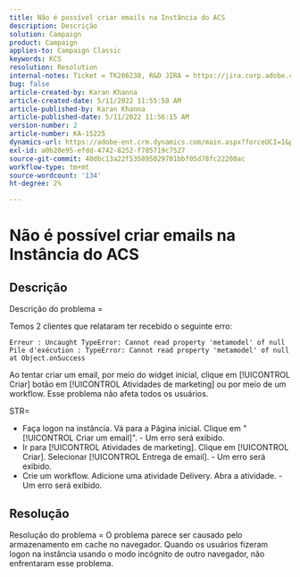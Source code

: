 ```yaml
---
title: Não é possível criar emails na Instância do ACS
description: Descrição
solution: Campaign
product: Campaign
applies-to: Campaign Classic
keywords: KCS
resolution: Resolution
internal-notes: Ticket = TK206238, R&D JIRA = https://jira.corp.adobe.com/browse/CAMP-39887
bug: false
article-created-by: Karan Khanna
article-created-date: 5/11/2022 11:55:58 AM
article-published-by: Karan Khanna
article-published-date: 5/11/2022 11:56:15 AM
version-number: 2
article-number: KA-15225
dynamics-url: https://adobe-ent.crm.dynamics.com/main.aspx?forceUCI=1&pagetype=entityrecord&etn=knowledgearticle&id=61b7974e-21d1-ec11-a7b5-00224809c556
exl-id: a0b20e95-efdd-4742-8252-f785719c7527
source-git-commit: 40dbc13a22f535895029701bbf05d78fc22200ac
workflow-type: tm+mt
source-wordcount: '134'
ht-degree: 2%

---
```


# Não é possível criar emails na Instância do ACS

## Descrição


Descrição do problema =

Temos 2 clientes que relataram ter recebido o seguinte erro:

```
Erreur : Uncaught TypeError: Cannot read property 'metamodel' of null
Pile d'exécution : TypeError: Cannot read property 'metamodel' of null
at Object.onSuccess
```

Ao tentar criar um email, por meio do widget inicial, clique em [!UICONTROL Criar] botão em [!UICONTROL Atividades de marketing] ou por meio de um workflow.
Esse problema não afeta todos os usuários.



STR=

- Faça logon na instância. Vá para a Página inicial. Clique em &quot;[!UICONTROL Criar um email]&quot;. - Um erro será exibido.
- Ir para [!UICONTROL Atividades de marketing]. Clique em [!UICONTROL Criar]. Selecionar [!UICONTROL Entrega de email]. - Um erro será exibido.
- Crie um workflow. Adicione uma atividade Delivery. Abra a atividade. - Um erro será exibido.



## Resolução


Resolução do problema = O problema parece ser causado pelo armazenamento em cache no navegador. Quando os usuários fizeram logon na instância usando o modo incógnito de outro navegador, não enfrentaram esse problema.
